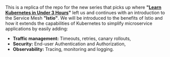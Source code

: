 This is a replica of the repo for the new series that picks up where **"[Learn Kubernetes in Under 3 Hours](https://medium.freecodecamp.org/learn-kubernetes-in-under-3-hours-a-detailed-guide-to-orchestrating-containers-114ff420e882)"** left us and continues with an introduction to the Service Mesh **"Istio"**. We will be introduced to the benefits of Istio and how it extends the capabilities of Kubernetes to simplify microservice applications by easily adding:

-	**Traffic management:** Timeouts, retries, canary rollouts, 
-	**Security:** End-user Authentication and Authorization,
-	**Observability:** Tracing, monitoring and logging.
